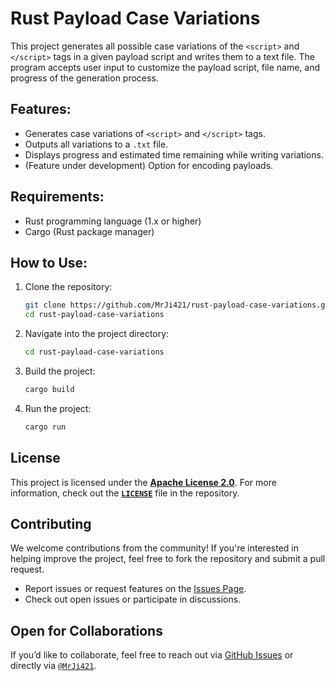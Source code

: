# Rust Payload Case Variations

This project generates all possible case variations of the `<script>` and `</script>` tags in a given payload script and writes them to a text file. The program accepts user input to customize the payload script, file name, and progress of the generation process.

## Features:
- Generates case variations of `<script>` and `</script>` tags.
- Outputs all variations to a `.txt` file.
- Displays progress and estimated time remaining while writing variations.
- (Feature under development) Option for encoding payloads.

## Requirements:
- Rust programming language (1.x or higher)
- Cargo (Rust package manager)

## How to Use:
1. Clone the repository:
   ```bash
   git clone https://github.com/MrJi421/rust-payload-case-variations.git
   cd rust-payload-case-variations
   ```

2. Navigate into the project directory:
    ```bash
    cd rust-payload-case-variations
    ```

3. Build the project:
    ```bash
    cargo build
    ```

4. Run the project:
    ```bash
    cargo run
    ```

## License

This project is licensed under the **[Apache License 2.0](https://opensource.org/licenses/Apache-2.0)**. For more information, check out the  **[`LICENSE`](https://github.com/MrJi421/rust-payload-case-variations/blob/main/LICENSE)** file in the repository.

## Contributing

We welcome contributions from the community! If you're interested in helping improve the project, feel free to fork the repository and submit a pull request.

- Report issues or request features on the [Issues Page](https://github.com/MrJi421/rust-payload-case-variations/issues).
- Check out open issues or participate in discussions.

## Open for Collaborations

If you’d like to collaborate, feel free to reach out via [GitHub Issues](https://github.com/MrJi421/rust-payload-case-variations/issues) or directly via [`@MrJi421`](https://github.com/MrJi421).
